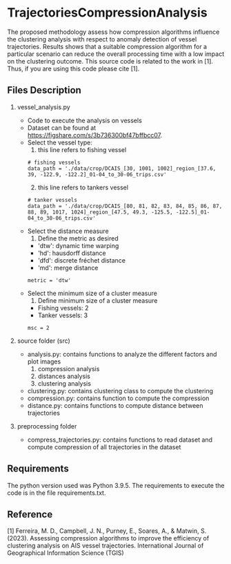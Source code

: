 # TrajectoriesCompressionAnalysis

The proposed methodology assess how compression algorithms influence the clustering analysis with respect to anomaly detection of vessel trajectories. Results shows that a suitable compression algorithm for a particular scenario can reduce the overall processing time with a low impact on the clustering outcome. This source code is related to the work in [1]. Thus, if you are using this code please cite [1].

## Files Description
1. vessel_analysis.py
   - Code to execute the analysis on vessels
   - Dataset can be found at https://figshare.com/s/3b736300bf47bffbcc07.
   - Select the vessel type:
     1. this line refers to fishing vessel
     ```
     # fishing vessels
     data_path = './data/crop/DCAIS_[30, 1001, 1002]_region_[37.6, 39, -122.9, -122.2]_01-04_to_30-06_trips.csv'
     ```
     2. this line refers to tankers vessel
     ```
     # tanker vessels
     data_path = './data/crop/DCAIS_[80, 81, 82, 83, 84, 85, 86, 87, 88, 89, 1017, 1024]_region_[47.5, 49.3, -125.5, -122.5]_01-04_to_30-06_trips.csv'
     ```
   - Select the distance measure
     1. Define the metric as desired
     - 'dtw': dynamic time warping
     - 'hd': hausdorff distance
     - 'dfd': discrete fréchet distance
     - 'md': merge distance
     ```
     metric = 'dtw'
     ```
   - Select the minimum size of a cluster measure
     1. Define minimum size of a cluster measure
     - Fishing vessels: 2
     - Tanker vessels: 3
     ```
     msc = 2
     ```
 
2. source folder (src)
   - analysis.py: contains functions to analyze the different factors and plot images
     1. compression analysis
     2. distances analysis
     3. clustering analysis
   - clustering.py: contains clustering class to compute the clustering 
   - compression.py: contains function to compute the compression
   - distance.py: contains functions to compute distance between trajectories

2. preprocessing folder
   - compress_trajectories.py: contains functions to read dataset and compute compression of all trajectories in the dataset
   
## Requirements
The python version used was Python 3.9.5.
The requirements to execute the code is in the file requirements.txt.

## Reference

[1] Ferreira, M. D., Campbell, J. N., Purney, E., Soares, A., & Matwin, S. (2023). Assessing compression algorithms to improve the efficiency of clustering analysis on AIS vessel trajectories. International Journal of Geographical Information Science (TGIS)

